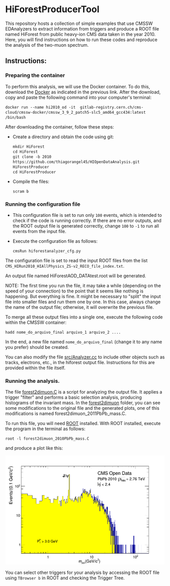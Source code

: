 # HiForestProducerTool

This repository hosts a collection of simple examples that use CMSSW EDAnalyzers to extract information from triggers and produce a ROOT file named HiForest from public heavy-ion CMS data taken in the year 2010. Here, you will find instructions on how to run these codes and reproduce the analysis of the two-muon spectrum.

## Instructions:

### Preparing the container

To perform this analysis, we will use the Docker container. To do this, download the [Docker](https://docs.docker.com/engine/install/) as indicated in the previous link. After the download, copy and paste the following command into your computer's terminal:

  ```
  docker run --name hi2010_od -it  gitlab-registry.cern.ch/cms-cloud/cmssw-docker/cmssw_3_9_2_patch5-slc5_amd64_gcc434:latest /bin/bash
  ```

After downloading the container, follow these steps:

- Create a directory and obtain the code using git:

  ```
  mkdir HiForest
  cd HiForest
  git clone -b 2010 https://github.com/thiagorangel45/HIOpenDataAnalysis.git HiForestProducer
  cd HiForestProducer
  ```
  
- Compile the files:

  ```
  scram b
  ```
  
### Running the configuration file 

- This configuration file is set to run only `100` events, which is intended to check if the code is running correctly. If there are no error outputs, and the ROOT output file is generated correctly, change `100` to `-1` to run all events from the input file.

- Execute the configuration file as follows:

  ```
  cmsRun hiforestanalyzer_cfg.py
  ```

The configuration file is set to read the input ROOT files from the list `CMS_HIRun2010_HIAllPhysics_ZS-v2_RECO_file_index.txt`.

An output file named HiForestAOD_DATAtest.root will be generated.

NOTE: The first time you run the file, it may take a while (depending on the speed of your connection) to the point that it seems like nothing is happening. But everything is fine. It might be necessary to "split" the input file into smaller files and run them one by one. In this case, always change the name of the output file; otherwise, it will overwrite the previous file.

To merge all these output files into a single one, execute the following code within the CMSSW container:

```
hadd nome_do_arquivo_final arquivo_1 arquivo_2 ....
```
In the end, a new file named `nome_do_arquivo_final` (change it to any name you prefer) should be created.

You can also modify the file [src/Analyzer.cc](src/Analyzer.cc) to include other objects such as tracks, electrons, etc., in the hiforest output file. Instructions for this are provided within the file itself.


### Running the analysis.

The file [forest2dimuon.C](forest2dimuon.C) is a script for analyzing the output file. It applies a trigger "filter" and performs a basic selection analysis, producing histograms of the invariant mass. In the [forest2dimuon](forest2dimuon) folder, you can see some modifications to the original file and the generated plots, one of this modifications is named forest2dimuon_2011PbPb_mass.C.


To run this file, you will need [ROOT](https://root.cern/install/) installed. With ROOT installed, execute the program in the terminal as follows:

```
root -l forest2dimuon_2010PbPb_mass.C
```
and produce a plot like this: 

<p align="center">
  <img src="forest2dimuon/diMuon_mass_2011_PbPb_1.png" alt="Texto Alternativo" width="700">
</p>

You can select other triggers for your analysis by accessing the ROOT file using `TBrowser b` in ROOT and checking the Trigger Tree.




